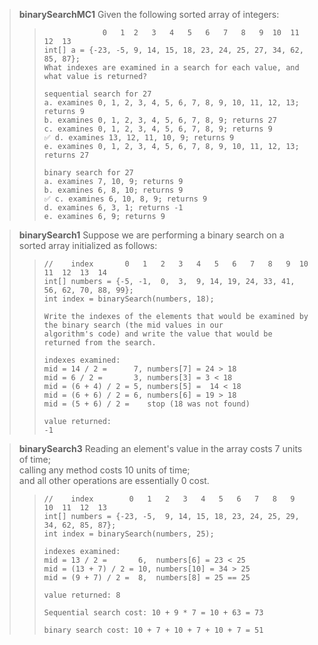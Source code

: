> **binarySearchMC1**
> Given the following sorted array of integers:
>
> > ```
> >              0   1  2   3   4   5   6   7   8   9  10  11  12  13
> > int[] a = {-23, -5, 9, 14, 15, 18, 23, 24, 25, 27, 34, 62, 85, 87};
> > What indexes are examined in a search for each value, and what value is returned?
> >
> > sequential search for 27
> > a. examines 0, 1, 2, 3, 4, 5, 6, 7, 8, 9, 10, 11, 12, 13; returns 9
> > b. examines 0, 1, 2, 3, 4, 5, 6, 7, 8, 9; returns 27
> > c. examines 0, 1, 2, 3, 4, 5, 6, 7, 8, 9; returns 9
> > ✅ d. examines 13, 12, 11, 10, 9; returns 9
> > e. examines 0, 1, 2, 3, 4, 5, 6, 7, 8, 9, 10, 11, 12, 13; returns 27
> >
> > binary search for 27
> > a. examines 7, 10, 9; returns 9
> > b. examines 6, 8, 10; returns 9
> > ✅ c. examines 6, 10, 8, 9; returns 9
> > d. examines 6, 3, 1; returns -1
> > e. examines 6, 9; returns 9
> > ```

> **binarySearch1**
> Suppose we are performing a binary search on a sorted array initialized as follows:
>
> > ```
> > //    index       0   1   2   3   4   5   6   7   8   9  10  11  12  13  14
> > int[] numbers = {-5, -1,  0,  3,  9, 14, 19, 24, 33, 41, 56, 62, 70, 88, 99};
> > int index = binarySearch(numbers, 18);
> >
> > Write the indexes of the elements that would be examined by the binary search (the mid values in our
> > algorithm's code) and write the value that would be returned from the search.
> >
> > indexes examined:
> > mid = 14 / 2 =      7, numbers[7] = 24 > 18
> > mid = 6 / 2 =       3, numbers[3] = 3 < 18
> > mid = (6 + 4) / 2 = 5, numbers[5] =  14 < 18
> > mid = (6 + 6) / 2 = 6, numbers[6] = 19 > 18
> > mid = (5 + 6) / 2 =    stop (18 was not found)
> >
> > value returned:
> > -1
> > ```

> **binarySearch3**
> Reading an element's value in the array costs 7 units of time;  
> calling any method costs 10 units of time;  
> and all other operations are essentially 0 cost.
>
> > ```
> > //    index        0   1   2   3   4   5   6   7   8   9  10  11  12  13
> > int[] numbers = {-23, -5,  9, 14, 15, 18, 23, 24, 25, 29, 34, 62, 85, 87};
> > int index = binarySearch(numbers, 25);
> >
> > indexes examined:
> > mid = 13 / 2 =       6,  numbers[6] = 23 < 25
> > mid = (13 + 7) / 2 = 10, numbers[10] = 34 > 25
> > mid = (9 + 7) / 2 =  8,  numbers[8] = 25 == 25
> >
> > value returned: 8
> >
> > Sequential search cost: 10 + 9 * 7 = 10 + 63 = 73
> >
> > binary search cost: 10 + 7 + 10 + 7 + 10 + 7 = 51
> > ```
